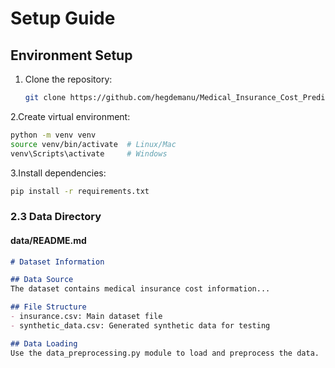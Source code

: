 
# Setup Guide

## Environment Setup

1. Clone the repository:
   ```bash
   git clone https://github.com/hegdemanu/Medical_Insurance_Cost_Prediction
   
2.Create virtual environment:
```bash
python -m venv venv
source venv/bin/activate  # Linux/Mac
venv\Scripts\activate     # Windows
```
3.Install dependencies:
```bash
pip install -r requirements.txt
```
### 2.3 Data Directory

#### data/README.md
```markdown
# Dataset Information

## Data Source
The dataset contains medical insurance cost information...

## File Structure
- insurance.csv: Main dataset file
- synthetic_data.csv: Generated synthetic data for testing

## Data Loading
Use the data_preprocessing.py module to load and preprocess the data.
